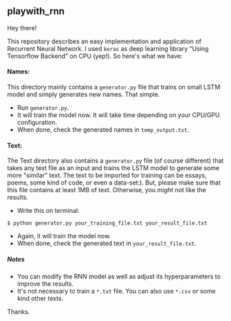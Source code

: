 ## playwith_rnn

Hey there!

This repository describes an easy implementation and application of Recurrent Neural Network. I used `keras` as deep learning library "Using Tensorflow Backend" on CPU (yep!). 
So here's what we have: 

#### Names:
This directory mainly contains a `generator.py` file that trains on small LSTM model and simply generates new names. That simple.

* Run `generator.py`.
* It will train the model now. It will take time depending on your CPU/GPU configuration.
* When done, check the generated names in `temp_output.txt`.

#### Text:
The Text directory also contains a `generator.py` file (of course different) that takes any text file as an input and trains the LSTM model to generate some more "similar" text. The text to be imported for training can be essays, poems, some kind of code, or even a data-set:). But, please make sure that this file contains at least 1MB of text. Otherwise, you *might* not like the results.

* Write this on terminal: 
```
$ python generator.py your_training_file.txt your_result_file.txt
```
* Again, it will train the model now. 
* When done, check the generated text in `your_result_file.txt`.

##### Notes
* You can modify the RNN model as well as adjust its hyperparameters to improve the results. 
* It's not necessary to train a `*.txt` file. You can also use `*.csv` or some kind other texts. 

Thanks.
